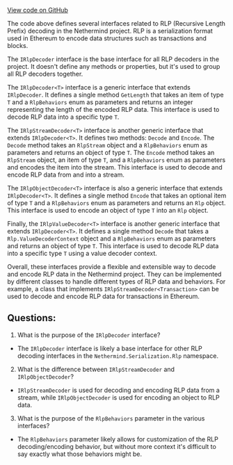 [View code on GitHub](https://github.com/NethermindEth/nethermind/src/Nethermind/Nethermind.Serialization.Rlp/IRlpDecoder.cs)

The code above defines several interfaces related to RLP (Recursive Length Prefix) decoding in the Nethermind project. RLP is a serialization format used in Ethereum to encode data structures such as transactions and blocks. 

The `IRlpDecoder` interface is the base interface for all RLP decoders in the project. It doesn't define any methods or properties, but it's used to group all RLP decoders together. 

The `IRlpDecoder<T>` interface is a generic interface that extends `IRlpDecoder`. It defines a single method `GetLength` that takes an item of type `T` and a `RlpBehaviors` enum as parameters and returns an integer representing the length of the encoded RLP data. This interface is used to decode RLP data into a specific type `T`. 

The `IRlpStreamDecoder<T>` interface is another generic interface that extends `IRlpDecoder<T>`. It defines two methods: `Decode` and `Encode`. The `Decode` method takes an `RlpStream` object and a `RlpBehaviors` enum as parameters and returns an object of type `T`. The `Encode` method takes an `RlpStream` object, an item of type `T`, and a `RlpBehaviors` enum as parameters and encodes the item into the stream. This interface is used to decode and encode RLP data from and into a stream. 

The `IRlpObjectDecoder<T>` interface is also a generic interface that extends `IRlpDecoder<T>`. It defines a single method `Encode` that takes an optional item of type `T` and a `RlpBehaviors` enum as parameters and returns an `Rlp` object. This interface is used to encode an object of type `T` into an `Rlp` object. 

Finally, the `IRlpValueDecoder<T>` interface is another generic interface that extends `IRlpDecoder<T>`. It defines a single method `Decode` that takes a `Rlp.ValueDecoderContext` object and a `RlpBehaviors` enum as parameters and returns an object of type `T`. This interface is used to decode RLP data into a specific type `T` using a value decoder context. 

Overall, these interfaces provide a flexible and extensible way to decode and encode RLP data in the Nethermind project. They can be implemented by different classes to handle different types of RLP data and behaviors. For example, a class that implements `IRlpStreamDecoder<Transaction>` can be used to decode and encode RLP data for transactions in Ethereum.
## Questions: 
 1. What is the purpose of the `IRlpDecoder` interface?
- The `IRlpDecoder` interface is likely a base interface for other RLP decoding interfaces in the `Nethermind.Serialization.Rlp` namespace.

2. What is the difference between `IRlpStreamDecoder` and `IRlpObjectDecoder`?
- `IRlpStreamDecoder` is used for decoding and encoding RLP data from a stream, while `IRlpObjectDecoder` is used for encoding an object to RLP data.

3. What is the purpose of the `RlpBehaviors` parameter in the various interfaces?
- The `RlpBehaviors` parameter likely allows for customization of the RLP decoding/encoding behavior, but without more context it's difficult to say exactly what those behaviors might be.